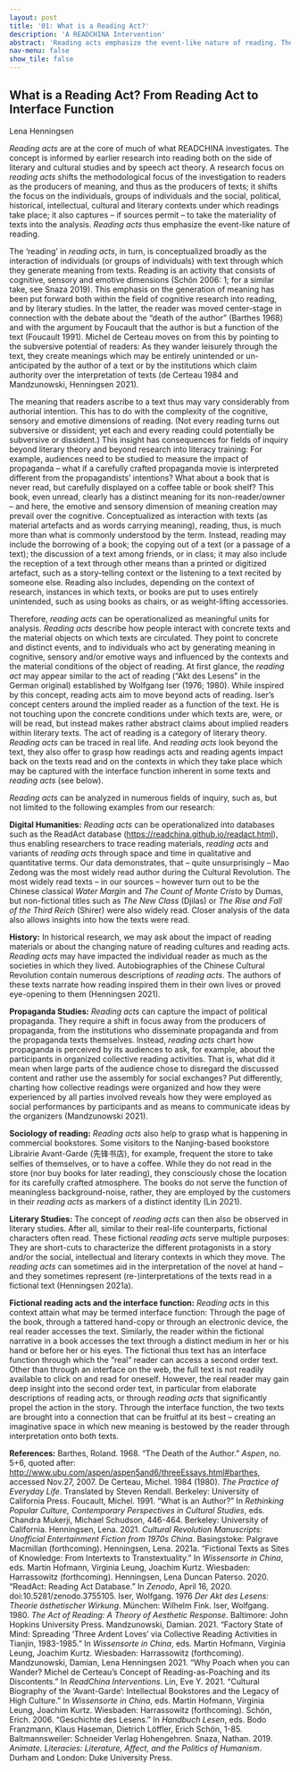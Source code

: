 ```yaml
---
layout: post
title: '01: What is a Reading Act?'
description: 'A READCHINA Intervention'
abstract: 'Reading acts emphasize the event-like nature of reading. They are proposed as concept of research which focuses on the individual readers, groups of readers and the social, political, historical, intellectual, cultural and literary contexts under which readings take place; it also captures – if sources permit – to take the materiality of texts into the analysis.'
nav-menu: false
show_tile: false
---
```


## What is a Reading Act? From Reading Act to Interface Function

Lena Henningsen

*Reading acts* are at the core of much of what READCHINA investigates. The concept is informed by earlier research into reading both on the side of literary and cultural studies and by speech act theory. A research focus on *reading acts* shifts the methodological focus of the investigation to readers as the producers of meaning, and thus as the producers of texts; it shifts the focus on the individuals, groups of individuals and the social, political, historical, intellectual, cultural and literary contexts under which readings take place; it also captures – if sources permit – to take the materiality of texts into the analysis. *Reading acts* thus emphasize the event-like nature of reading. 

The ‘reading’ in *reading acts*, in turn, is conceptualized broadly as the interaction of individuals (or groups of individuals) with text through which they generate meaning from texts. Reading is an activity that consists of cognitive, sensory and emotive dimensions (Schön 2006: 1; for a similar take, see Snaza 2019). This emphasis on the generation of meaning has been put forward both within the field of cognitive research into reading, and by literary studies. In the latter, the reader was moved center-stage in connection with the debate about the “death of the author” (Barthes 1968) and with the argument by Foucault that the author is but a function of the text (Foucault 1991). Michel de Certeau moves on from this by pointing to the subversive potential of readers: As they wander leisurely through the text, they create meanings which may be entirely unintended or un-anticipated by the author of a text or by the institutions which claim authority over the interpretation of texts (de Certeau 1984 and Mandzunowski, Henningsen 2021). 

The meaning that readers ascribe to a text thus may vary considerably from authorial intention. This has to do with the complexity of the cognitive, sensory and emotive dimensions of reading. (Not every reading turns out subversive or dissident; yet each and every reading could potentially be subversive or dissident.) This insight has consequences for fields of inquiry beyond literary theory and beyond research into literacy training: For example, audiences need to be studied to measure the impact of propaganda – what if a carefully crafted propaganda movie is interpreted different from the propagandists’ intentions? What about a book that is never read, but carefully displayed on a coffee table or book shelf? This book, even unread, clearly has a distinct meaning for its non-reader/owner – and here, the emotive and sensory dimension of meaning creation may prevail over the cognitive. Conceptualized as interaction with texts (as material artefacts and as words carrying meaning), reading, thus, is much more than what is commonly understood by the term. Instead, reading may include the borrowing of a book; the copying out of a text (or a passage of a text); the discussion of a text among friends, or in class; it may also include the reception of a text through other means than a printed or digitized artefact, such as a story-telling context or the listening to a text recited by someone else. Reading also includes, depending on the context of research, instances in which texts, or books are put to uses entirely unintended, such as using books as chairs, or as weight-lifting accessories. 

Therefore, *reading acts* can be operationalized as meaningful units for analysis. *Reading acts* describe how people interact with concrete texts and the material objects on which texts are circulated. They point to concrete and distinct events, and to individuals who act by generating meaning in cognitive, sensory and/or emotive ways and influenced by the contexts and the material conditions of the object of reading. At first glance, the *reading act* may appear similar to the act of reading (“Akt des Lesens” in the German original) established by Wolfgang Iser (1976; 1980). While inspired by this concept, reading acts aim to move beyond acts of reading. Iser’s concept centers around the implied reader as a function of the text. He is not touching upon the concrete conditions under which texts are, were, or will be read, but instead makes rather abstract claims about implied readers within literary texts. The act of reading is a category of literary theory. *Reading acts* can be traced in real life. And *reading acts* look beyond the text, they also offer to grasp how readings acts and reading agents impact back on the texts read and on the contexts in which they take place which may be captured with the interface function inherent in some texts and *reading acts* (see below).

*Reading acts* can be analyzed in numerous fields of inquiry, such as, but not limited to the following examples from our research: 

**Digital Humanities:** *Reading acts* can be operationalized into databases such as the ReadAct database (https://readchina.github.io/readact.html), thus enabling researchers to trace reading materials, *reading acts* and variants of *reading acts* through space and time in qualitative and quantitative terms. Our data demonstrates, that – quite unsurprisingly – Mao Zedong was the most widely read author during the Cultural Revolution. The most widely read texts – in our sources – however turn out to be the Chinese classical *Water Margin* and *The Count of Monte Cristo* by Dumas, but non-fictional titles such as *The New Class* (Djilas) or *The Rise and Fall of the Third Reich* (Shirer) were also widely read. Closer analysis of the data also allows insights into how the texts were read.

**History:** In historical research, we may ask about the impact of reading materials or about the changing nature of reading cultures and reading acts. *Reading acts* may have impacted the individual reader as much as the societies in which they lived. Autobiographies of the Chinese Cultural Revolution contain numerous descriptions of *reading acts*. The authors of these texts narrate how reading inspired them in their own lives or proved eye-opening to them (Henningsen 2021). 

**Propaganda Studies:** *Reading acts* can capture the impact of political propaganda. They require a shift in focus away from the producers of propaganda, from the institutions who disseminate propaganda and from the propaganda texts themselves. Instead, *reading acts* chart how propaganda is perceived by its audiences to ask, for example, about the participants in organized collective reading activities. That is, what did it mean when large parts of the audience chose to disregard the discussed content and rather use the assembly for social exchanges? Put differently, charting how collective readings were organized and how they were experienced by all parties involved reveals how they were employed as social performances by participants and as means to communicate ideas by the organizers (Mandzunowski 2021).

**Sociology of reading:** *Reading acts* also help to grasp what is happening in commercial bookstores. Some visitors to the Nanjing-based bookstore Librairie Avant-Garde (先锋书店), for example, frequent the store to take selfies of themselves, or to have a coffee. While they do not read in the store (nor buy books for later reading), they consciously chose the location for its carefully crafted atmosphere. The books do not serve the function of meaningless background-noise, rather, they are employed by the customers in their *reading acts* as markers of a distinct identity (Lin 2021). 

**Literary Studies:** The concept of *reading acts* can then also be observed in literary studies. After all, similar to their real-life counterparts, fictional characters often read. These fictional *reading acts* serve multiple purposes: They are short-cuts to characterize the different protagonists in a story and/or the social, intellectual and literary contexts in which they move. The *reading acts* can sometimes aid in the interpretation of the novel at hand – and they sometimes represent (re-)interpretations of the texts read in a fictional text (Henningsen 2021a). 

**Fictional reading acts and the interface function:** *Reading acts* in this context attain what may be termed interface function: Through the page of the book, through a tattered hand-copy or through an electronic device, the real reader accesses the text. Similarly, the reader within the fictional narrative in a book accesses the text through a distinct medium in her or his hand or before her or his eyes. The fictional thus text has an interface function through which the “real” reader can access a second order text. Other than through an interface on the web, the full text is not readily available to click on and read for oneself. However, the real reader may gain deep insight into the second order text, in particular from elaborate descriptions of reading acts, or through *reading acts* that significantly propel the action in the story. Through the interface function, the two texts are brought into a connection that can be fruitful at its best – creating an imaginative space in which new meaning is bestowed by the reader through interpretation onto both texts. 

**References:**
Barthes, Roland. 1968. “The Death of the Author.” *Aspen*, no. 5+6, quoted after: http://www.ubu.com/aspen/aspen5and6/threeEssays.html#barthes, accessed Nov.27, 2007.
De Certeau, Michel. 1984 (1980). *The Practice of Everyday Life*. Translated by Steven Rendall. Berkeley: University of California Press.
Foucault, Michel. 1991. “What is an Author?” In *Rethinking Popular Culture, Contemporary Perspectives in Cultural Studies*, eds. Chandra Mukerji, Michael Schudson, 446-464. Berkeley: University of California.
Henningsen, Lena. 2021. *Cultural Revolution Manuscripts: Unofficial Entertainment Fiction from 1970s China*. Basingstoke: Palgrave Macmillan (forthcoming).
Henningsen, Lena. 2021a. “Fictional Texts as Sites of Knowledge: From Intertexts to Transtextuality.” In *Wissensorte in China*, eds. Martin Hofmann, Virginia Leung, Joachim Kurtz. Wiesbaden: Harrassowitz (forthcoming).
Henningsen, Lena Duncan Paterso. 2020. “ReadAct: Reading Act Database.” In *Zenodo*, April 16, 2020. doi:10.5281/zenodo.3755105. 
Iser, Wolfgang. 1976 *Der Akt des Lesens: Theorie ästhetischer Wirkung*. München: Wilhelm Fink.
Iser, Wolfgang. 1980. *The Act of Reading: A Theory of Aesthetic Response*. Baltimore: John Hopkins University Press.
Mandzunowski, Damian. 2021. “Factory State of Mind: Spreading ‘Three Ardent Loves’ via Collective Reading Activities in Tianjin, 1983-1985.” In *Wissensorte in China*, eds. Martin Hofmann, Virginia Leung, Joachim Kurtz. Wiesbaden: Harrassowitz (forthcoming).
Mandzunowski, Damian, Lena Henningsen 2021. “Why Poach when you can Wander? Michel de Certeau’s Concept of Reading-as-Poaching and its Discontents.” In *ReadChina Interventions*.
Lin, Eve Y. 2021. “Cultural Biography of the ‘Avant-Garde’: Intellectual Bookstores and the Legacy of High Culture.” In *Wissensorte in China*, eds. Martin Hofmann, Virginia Leung, Joachim Kurtz. Wiesbaden: Harrassowitz (forthcoming).
Schön, Erich. 2006. “Geschichte des Lesens.” In *Handbuch Lesen*, eds. Bodo Franzmann, Klaus Haseman, Dietrich Löffler, Erich Schön, 1-85. Baltmannsweiler: Schneider Verlag Hohengehren.
Snaza, Nathan. 2019. *Animate. Literacies: Literature, Affect, and the Politics of Humanism*. Durham and London: Duke University Press.


